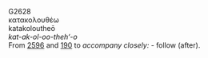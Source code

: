 G2628  
κατακολουθέω  
katakoloutheō  
*kat-ak-ol-oo-theh‘-o*  
From [2596](g2596) and [190](g0190) to *accompany* *closely:* - follow
(after).  
